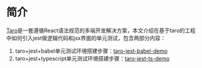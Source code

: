 # 简介
[Taro](https://github.com/NervJS/taro)是一套遵循React语法规范的多端开发解决方案，本文介绍在基于taro的工程中如何引入jest做逻辑代码和jsx界面的单元测试，包含两部分内容：
1. taro+jest+babel单元测试环境搭建步骤：[taro-jest-babel-demo](taro-jest-babel-demo/README.md)
1. taro+jest+typescript单元测试环境搭建步骤：[taro-jest-ts-demo](taro-jest-ts-demo/README.md)
